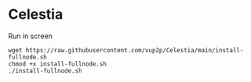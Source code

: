 # Celestia
Run in screen 
```
wget https://raw.githubusercontent.com/vup2p/Celestia/main/install-fullnode.sh
chmod +x install-fullnode.sh
./install-fullnode.sh
```
